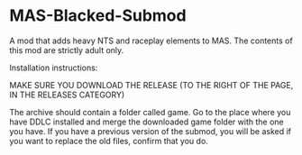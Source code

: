 # MAS-Blacked-Submod
A mod that adds heavy NTS and raceplay elements to MAS. The contents of this mod are strictly adult only.

Installation instructions:

MAKE SURE YOU DOWNLOAD THE RELEASE (TO THE RIGHT OF THE PAGE, IN THE RELEASES CATEGORY)

The archive should contain a folder called game. Go to the place where you have DDLC installed and merge the downloaded game folder with the one you have. 
If you have a previous version of the submod, you will be asked if you want to replace the old files, confirm that you do.